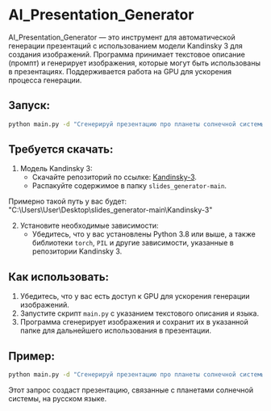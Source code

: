 # AI_Presentation_Generator

AI_Presentation_Generator — это инструмент для автоматической генерации презентаций с использованием модели Kandinsky 3 для создания изображений. Программа принимает текстовое описание (промпт) и генерирует изображения, которые могут быть использованы в презентациях. Поддерживается работа на GPU для ускорения процесса генерации.

## Запуск:

```bash
python main.py -d "Сгенерируй презентацию про планеты солнечной системы" -l 'ru'  # 'ru' для русского языка, 'en' для английского
```

## Требуется скачать:

1. Модель Kandinsky 3:
   - Скачайте репозиторий по ссылке: [Kandinsky-3](https://github.com/ai-forever/Kandinsky-3/tree/25d55515b177fab34af190abee822a3411b2f24d).
   - Распакуйте содержимое в папку `slides_generator-main`.

Примерно такой путь у вас будет: "C:\Users\User\Desktop\slides_generator-main\Kandinsky-3"

2. Установите необходимые зависимости:
   - Убедитесь, что у вас установлены Python 3.8 или выше, а также библиотеки `torch`, `PIL` и другие зависимости, указанные в репозитории Kandinsky 3.

## Как использовать:

1. Убедитесь, что у вас есть доступ к GPU для ускорения генерации изображений.
2. Запустите скрипт `main.py` с указанием текстового описания и языка.
3. Программа сгенерирует изображения и сохранит их в указанной папке для дальнейшего использования в презентации.

## Пример:

```bash
python main.py -d "Сгенерируй презентацию про планеты солнечной системы" -l 'ru'
```

Этот запрос создаст презентацию, связанные с планетами солнечной системы, на русском языке.

